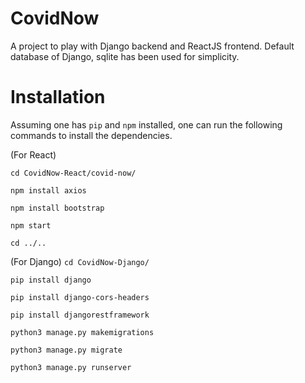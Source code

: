 # CovidNow
A project to play with Django backend and ReactJS frontend. Default database of Django, sqlite has been used for simplicity.

# Installation
Assuming one has ``pip`` and ``npm`` installed, one can run the following commands to install the dependencies.

(For React)

``cd CovidNow-React/covid-now/``

``npm install axios``

``npm install bootstrap``

``npm start``

``cd ../..``

(For Django)
``cd CovidNow-Django/``

``pip install django``

``pip install django-cors-headers``

``pip install djangorestframework``

``python3 manage.py makemigrations``

``python3 manage.py migrate``

``python3 manage.py runserver``
